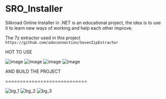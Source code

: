 # SRO_Installer
Silkroad Online Installer in .NET is an educational project, the idea is to use it to learn new ways of working and help each other improve.

The 7z extractor used in this project
`https://github.com/adoconnection/SevenZipExtractor`

HOT TO USE

![image](https://user-images.githubusercontent.com/116719386/205352968-c48ee43a-0450-428c-af96-6e3192162f7e.png)
![image](https://user-images.githubusercontent.com/116719386/205353294-c9419705-0fda-4578-8275-3cc3e8209ca3.png)
![image](https://user-images.githubusercontent.com/116719386/205353580-5a38a36c-41cc-4b85-96d7-caa1cf60ef5c.png)
![image](https://user-images.githubusercontent.com/116719386/205353941-08862e44-cf1c-4a6e-a4b2-72f361d26d24.png)

AND BUILD THE PROJECT

============================

![bg_1](https://user-images.githubusercontent.com/116719386/205190819-b4eb10ee-8fb6-4adc-aff4-cb447e35010d.jpg)
![bg_2](https://user-images.githubusercontent.com/116719386/205190829-cf1de2ae-4cc3-41bc-8a8f-5b082cbda964.jpg)
![bg_3](https://user-images.githubusercontent.com/116719386/205190831-1af22015-98b1-4a9a-9cf7-5619457507b3.jpg)
